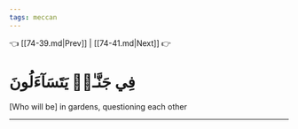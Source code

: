 ```yaml
---
tags: meccan
---
```


👈 [[74-39.md|Prev]] | [[74-41.md|Next]] 👉

# فِي جَنَّـٰتٖ يَتَسَآءَلُونَ

[Who will be] in gardens, questioning each other

---

